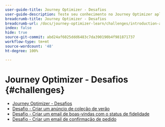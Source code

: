 ```yaml
---
user-guide-title: Journey Optimizer - Desafios
user-guide-description: Teste seu conhecimento no Journey Optimizer aplicando o que você aprendeu para resolver casos de uso reais.
breadcrumb-title: Journey Optimizer - Desafios
breadcrumb-url: /docs/journey-optimizer-learn/challenges/introduction-and-prerequisites.html
index: false
hide: true
source-git-commit: abd24af6025ddd6483c7da390190b4f981871737
workflow-type: tm+mt
source-wordcount: '48'
ht-degree: 100%

---
```



# Journey Optimizer - Desafios {#challenges}

+ [Journey Optimizer - Desafios](/help/challenges/introduction-and-prerequisites.md)
+ [Desafio - Criar um anúncio de coleção de verão](/help/challenges/summer-collection-announcement-challenge.md)
+ [Desafio - Criar um email de boas-vindas com o status de fidelidade](/help/challenges/loyalty-status-welcome-email-challenge.md)
+ [Desafio - Criar um email de confirmação de pedido](/help/challenges/order-confirmation-challenge.md)
